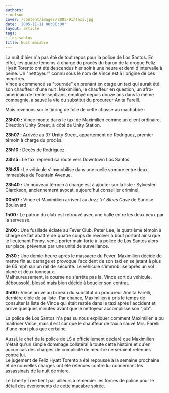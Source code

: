 ```yaml
---
authors:
- nelson
cover: /content/images/2005/01/taxi.jpg
date: '2005-11-11 00:00:00'
layout: article
tags:
- los-santos
title: Nuit macabre
---
```



La nuit d'hier n'a pas été de tout repos pour la police de Los Santos. En effet, les quatre témoins à charge du procès du baron de la drogue Feliz Hyatt Torento ont été descendus hier soir à une heure et demi d'intervalle à peine. Un "nettoyeur" connu sous le nom de Vince est à l'origine de ces meurtres.  
Vince a commencé sa "tournée" en prenant en otage un taxi qui aurait été son chauffeur d'une nuit. Maximilien, le chauffeur en question, un afro-américain de trente-sept ans, employé depuis douze ans dans la même compagnie, a sauvé la vie du substitut du procureur Anita Farelli.

Mais revenons sur le timing de folie de cette chasse au machabbé :

**23h00 :** Vince monte dans le taxi de Maximilien comme un client ordinaire. Direction Unity Street, à côté de Unity Station.

**23h07 :** Arrivée au 37 Unity Street, appartement de Rodriguez, premier témoin à charge du procès.

**23h10 :** Décès de Rodriguez.

**23h15 :** Le taxi reprend sa route vers Downtown Los Santos.

**23h35 :** Le véhicule s'immobilise dans une ruelle sombre entre deux immeubles de Fountain Avenue.

**23h40 :** Un nouveau témoin à charge est à ajouter sur la liste : Sylvester Clarckson, anciennement avocat, aujourd'hui conseiller criminel.

**00h07 :** Vince et Maximilien arrivent au _Jazz 'n' Blues Cave_ de Sunrise Boulevard

**1h00 :** Le patron du club est retrouvé avec une balle entre les deux yeux par la serveuse.

**2h00 :** Une fusillade éclate au Fever Club. Peter Lee, le quatrième témoin à charge se fait abattre de quatre coups de revolver à bout portant ainsi que le lieutenant Penny, venu porter main forte à la police de Los Santos alors sur place, prévenue par une unité de surveillance.

**2h30 :** Une demie-heure après le massacre du Fever, Maximilien décide de mettre fin au carnage et provoque l'accident de son taxi en se jetant à plus de 65 mph sur un rail de sécurité. Le véhicule s'immobilise après un vol plané et deux tonneaux.  
Malheureusement, la course ne s'arrête pas là. Vince sort du véhicule, déboussolé, blessé mais bien décidé à boucler son contrat.

**3h00 :** Vince arrive au bureau du substitut du procureur Annita Farelli, dernière cible de sa liste. Par chance, Maximilien a pris le temps de consulter la liste de Vince qui était restée dans le taxi après l'accident et arrive quelques minutes avant que le nettoyeur accomplisse son "job".

La police de Los Santos n'a pas su nous expliquer comment Maximilien a pu maîtriser Vince, mais il est sûr que le chauffeur de taxi a sauvé Mrs. Farelli d'une mort plus que certaine.

Aussi, le chef de la police de LS a officiellement déclaré que Maximilien n'était qu'un simple dommage collatéral à toute cette histoire et qu'en aucun cas des charges de complicité de meurtre ne seraient retenues contre lui.  
Le jugement de Feliz Hyatt Torento a été repoussé à la semaine prochaine et de nouvelles charges ont été retenues contre lui concernant les assassinats de la nuit dernière.

Le Liberty Tree tient par ailleurs à remercier les forces de police pour le détail des événements de cette macabre soirée.